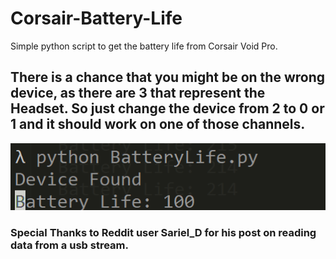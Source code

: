 # Corsair-Battery-Life
Simple python script to get the battery life from Corsair Void Pro.

## There is a chance that you might be on the wrong device, as there are 3 that represent the Headset. So just change the device from 2 to 0 or 1 and it should work on one of those channels.
![](images/ReadmeImage.png)

### Special Thanks to Reddit user Sariel_D for his post on reading data from a usb stream.
